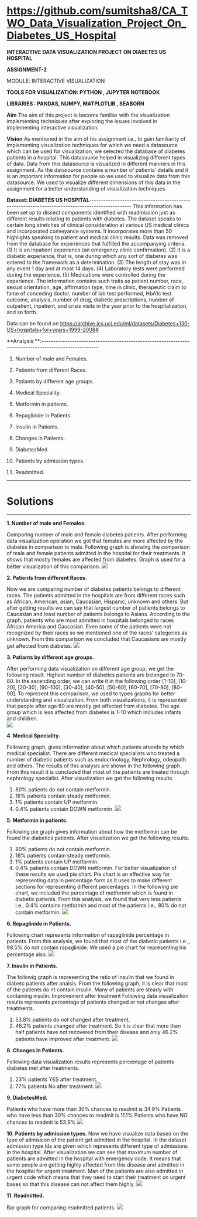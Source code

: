 # https://github.com/sumitsha8/CA_TWO_Data_Visualization_Project_On_Diabetes_US_Hospital

**INTERACTIVE DATA VISUALIZATION PROJECT ON DIABETES US HOSPITAL**

**ASSIGNMENT-2**

MODULE: INTERACTIVE VISUALIZATION

**TOOLS FOR VISUALIZATION: PYTHON , JUPYTER NOTEBOOK**

**LIBRARIES : PANDAS, NUMPY, MATPLOTLIB , SEABORN**

**Aim**
The aim of this project is become familiar with the visualization implementing techniques after exploring the issues involved in implementing interactive visualization.

**Vision**
As mentioned in the aim of his assignment i.e., to gain familiarity of implementing visualization techniques for which we need a datasource which can be used for visualization, we selected the database of diabetes patients in a hospital. This datasource helped in visualizing different types of data.
Data from this datasource is visualized in different manners in this assignment. As the datasource contains a number of patients’ details and it is an important information for people so we used to visualize data from this datasource. We used to visualize different dimensions of this data in the assignment for a better understanding of visualization techniques. 


**Dataset:  DIABETES US HOSPITAL**------------------------------------------------------------------------------------------------
This information has been set up to dissect components identified with readmission just as different results relating to patients with diabetes. 
The dataset speaks to certain long stretches of clinical consideration at various US medical clinics and incorporated conveyance systems.
It incorporates more than 50 highlights speaking to patient and medical clinic results. Data was removed from the database for experiences that fulfilled the accompanying criteria. 
(1)	It is an inpatient experience (an emergency clinic confirmation). 
(2)	It is a diabetic experience, that is, one during which any sort of diabetes was entered to the framework as a determination. 
(3)	The length of stay was in any event 1 day and at most 14 days. 
(4)	Laboratory tests were performed during the experience. 
(5)	Medications were controlled during the experience. 
The information contains such traits as patient number, race, sexual orientation, age, affirmation type, time in clinic, therapeutic claim to fame of conceding doctor, number of lab test performed, HbA1c test outcome, analysis, number of drug, diabetic prescriptions, number of outpatient, inpatient, and crisis visits in the year prior to the hospitalization, and so forth.

Data can be found on https://archive.ics.uci.edu/ml/datasets/Diabetes+130-US+hospitals+for+years+1999-2008#


**Analysis **:------------------------------------------------------------------------------------------------------

1.	Number of male and Females.

2.	Patients from different Races.

3.	Patiants by different age groups.

4.	Medical Speciality. 

5.	Metformin in patients.

6.	Repaglinide in Patients.

7.	Insulin in Patients.

8.	Changes in Patients.

9.	DiabetesMed

10.   Patients by admission types.

11. Readmitted.

-------------------------------------------------------------------------------------------------------------------------------
# Solutions
-------------------------------------------------------------------------------------------------------------------------------


**1.	Number of male and Females.**

Comparing number of male and female diabetes patients. After performing data visualization operation we got that females are more affected by the diabetes in comparison to male. Following graph is showing the comparison of male and female patients admitted in the hospital for their treatments. It shows that  mostly females are affected from diabetes. Graph is used for a better visualization of this comparison.
![](https://github.com/sumitsha8/A2-Diabetes_US_Hospital/blob/master/plot/1.png)


**2.	Patients from different Races.**

Now we are comparing number of diabetes patients belongs to different races. The patients admitted in the hospitals are from different races such as African, American, asian, Caucasian, Hispanic, unknown and others. But after getting results we can say that largest number of patients belongs to Caucasian and least number of patients belongs to Asians. According to the graph, patients who are most admitted in hospitals belonged to races African America and Caucasian. Even some of the patients were not recognized by their races so we mentioned one of the races’ categories as unknown. From this comparison we concluded that Caucasians are mostly get affected from diabetes.
![](https://github.com/sumitsha8/A2-Diabetes_US_Hospital/blob/master/plot/2.png)


**3.	Patiants by different age groups.**

After performing data visualization on different age group, we get the following result. Highest number of diabetics patients are belonged to 70-80. In the ascending order, we can write it in the following order [1-10], [10-20], [20-30], [90-100], [30-40], [40-50], [50-60], [60-70], [70-80], [80-90].
To represent this comparison, we used to types graphs for better understanding and visualization. From both visualizations, it is represented that people after age 60 are mostly get affected from diabetes. The age group which is less affected from diabetes is 1-10 which includes infants and children.  
![](https://github.com/sumitsha8/A2-Diabetes_US_Hospital/blob/master/plot/3.png)


**4.	Medical Speciality.** 

Following graph, gives information about which patients attends by which medical specialist. There are different medical specialists who treated a number of diabetic patients such as endocrinology, Nephrology, odeopath and others. The results of this analysis are shown in the following graph. From this result it is concluded that most of the patients are treated through nephrology specialist.
After visualization we get the following results.
1. 80% patients do not contain metformin.
2. 18% patients contain steady metformin.
3. 1% patients contain UP metformin.
4. 0.4%  patients contain DOWN metformin.
![](https://github.com/sumitsha8/A2-Diabetes_US_Hospital/blob/master/plot/4.png)


**5.	Metformin in patients.**

Following pie graph gives information about how the metformin can be found the diabetics patients. After visualization we get the following results.
1. 80% patients do not contain metformin.
2. 18% patients contain steady metformin.
3. 1% patients contain UP metformin.
4. 0.4%  patients contain DOWN metformin.
For better visualization of these results we used pie chart. Pie chart is an effective way for representing data in percentage form as it uses to make different sections for representing different percentages. In the following pie chart, we included the percentage of metformin which is found in diabetic patients. From this analysis, we found that very less patients i.e., 0.4% contains metformin and most of the patients i.e., 80% do not contain metformin.
![](https://github.com/sumitsha8/A2-Diabetes_US_Hospital/blob/master/plot/5.png)


**6.	Repaglinide in Patients.**

Following chart represents information of rapaglinide percentage in patients. From this analysis, we found that most of the diabetic patients i.e.,, 98.5% do not contain rapaglinide. We used a pie chart for representing his percentage also.
![](https://github.com/sumitsha8/A2-Diabetes_US_Hospital/blob/master/plot/6.png)


**7.	Insulin in Patients.**

The followig graph is representing the ratio of insulin that we found in diabetc patients after analsis. From the following graph, it is clear that most of the patients do nt contain insulin. Many of patients are steady with containing insulin.
Improvement after treatment
Following data visualization results represents percentage of patients changed or not changes after treatments.
1. 53.8% patients do not changed after treatment.
2. 46.2% patients changed after treatment.
So it is clear that more than half patients have not recovered from their disease and only 46.2% patients have improved after treatment.
![](https://github.com/sumitsha8/A2-Diabetes_US_Hospital/blob/master/plot/7.png)


**8.	Changes in Patients.**

Following data visualization results represents percentage of patients diabetes met after treatments.
1. 23% patients YES after treatment.
2. 77% patients No after treatment.
![](https://github.com/sumitsha8/A2-Diabetes_US_Hospital/blob/master/plot/8.png)


**9.	DiabetesMed.**

Patients who have more than 30% chances to readmit is 34.9%
Patients who have less than 30% chances to readmit is 11.1%
Patients who have NO chances to readmit is 53.9%
![](https://github.com/sumitsha8/A2-Diabetes_US_Hospital/blob/master/plot/9.png)

	
**10.   Patients by admission types.**
Now we have visualize data based on the type of admission of the patient get admitted in the hospital. In the dataset admission type Ids are given which represents different type of admissions in the hospital. After visualization we can see that maximum number of patients are admitted in the hospital with emergency code. It means that some people are getting highly affected from this disease and admitted in the hospital for urgent treatment. Man of the patients are also admitted in urgent code which means that they need to start their treatment on urgent bases so that this disease can not affect them highly.
![](https://github.com/sumitsha8/A2-Diabetes_US_Hospital/blob/master/plot/10.png)

**11. Readmitted.**

Bar graph for comparing readmitted patients.
![](https://github.com/sumitsha8/A2-Diabetes_US_Hospital/blob/master/plot/11.png)
